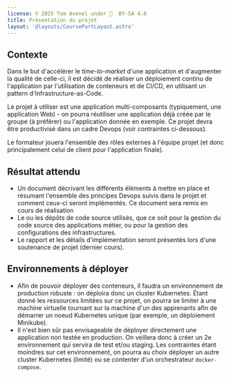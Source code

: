 ```yaml
---
license: © 2025 Tom Avenel under 󰵫  BY-SA 4.0
title: Présentation du projet
layout: '@layouts/CoursePartLayout.astro'
---
```


## Contexte

Dans le but d'accélérer le _time-to-market_ d'une application et d'augmenter la qualité de celle-ci, il est décidé de réaliser un déploiement continu de l'application par l'utilisation de conteneurs et de CI/CD, en utilisant un pattern d'Infrastructure-as-Code.

Le projet à utiliser est une application multi-composants (typiquement, une application Web) - on pourra réutiliser une application déjà créée par le groupe (à préférer) ou l'application donnée en exemple. Ce projet devra être productivisé dans un cadre Devops (voir contraintes ci-dessous).

Le formateur jouera l'ensemble des rôles externes à l'équipe projet (et donc principalement celui de client pour l'application finale).

## Résultat attendu 

- Un document décrivant les différents éléments à mettre en place et résumant l'ensemble des principes Devops suivis dans le projet et comment ceux-ci seront implémentés. Ce document sera remis en cours de réalisation
- Le ou les dépôts de code source utilisés, que ce soit pour la gestion du code source des applications métier, ou pour la gestion des configurations des infrastructures.
- Le rapport et les détails d'implémentation seront présentés lors d'une soutenance de projet (dernier cours).

## Environnements à déployer

- Afin de pouvoir déployer des conteneurs, il faudra un environnement de production robuste : on déploira donc un cluster Kubernetes. Étant donné les ressources limitées sur ce projet, on pourra se limiter à une machine virtuelle tournant sur la machine d'un des apprenants afin de démarrer un noeud Kubernetes unique (par exemple, un déploiement Minikube).
- Il n'est bien sûr pas envisageable de déployer directement une application non testée en production. On veillera donc à créer un 2e environnement qui servira de test et/ou staging. Les contraintes étant moindres sur cet environnement, on pourra au choix déployer un autre cluster Kubernetes (limité) ou se contenter d'un orchestrateur `docker-compose`.


